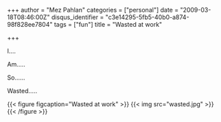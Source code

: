 +++
author = "Mez Pahlan"
categories = ["personal"]
date = "2009-03-18T08:46:00Z"
disqus_identifier = "c3e14295-5fb5-40b0-a874-98f828ee7804"
tags = ["fun"]
title = "Wasted at work"

+++

I....

Am.....

So......

Wasted.....

{{< figure figcaption="Wasted at work" >}}
    {{< img src="wasted.jpg" >}}
{{< /figure >}}

<!--more-->

